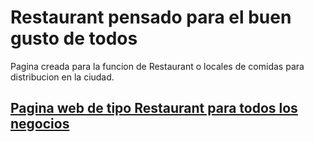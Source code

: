 # Restaurant pensado para el buen gusto de todos

Pagina creada para la funcion de Restaurant o locales de comidas para distribucion en la  ciudad.

## [Pagina web de tipo Restaurant para todos los negocios](https://rigzert.github.io/restaurantmasterchef/)